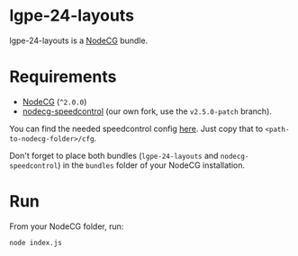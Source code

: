 # lgpe-24-layouts

lgpe-24-layouts is a [NodeCG](http://github.com/nodecg/nodecg) bundle.

# Requirements

- [NodeCG](http://github.com/nodecg/nodecg) (`^2.0.0`)
- [nodecg-speedcontrol](https://github.com/PokemonSpeedruns/nodecg-speedcontrol) (our own fork, use the `v2.5.0-patch` branch).

You can find the needed speedcontrol config [here](config/nodecg-speedcontrol.json). Just copy that to `<path-to-nodecg-folder>/cfg`.

Don't forget to place both bundles (`lgpe-24-layouts` and `nodecg-speedcontrol`) in the `bundles` folder of your NodeCG installation.

# Run

From your NodeCG folder, run:

`node index.js`
